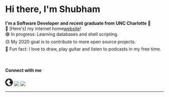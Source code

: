 # Hi there, I'm Shubham 

<b>I'm a Software Developer and recent graduate from UNC Charlotte 🤙 </b>  
🏡 [Here's] my internet home[website]!  
🟢 In progress: Learning databases and shell scripting.  
🟡 My 2020 goal is to contribute to more open source projects.   
🎨 Fun fact: I love to draw, play guitar and listen to podcasts in my free time.    
 
 
 <br>
 
 
#### Connect with me  
[<img width="24px" src="https://raw.githubusercontent.com/iconic/open-iconic/master/svg/globe.svg"/>][website]
[<img width="24px" src="https://cdn.jsdelivr.net/npm/simple-icons@v3/icons/twitter.svg" />][twitter]
[<img width="24px" src="https://cdn.jsdelivr.net/npm/simple-icons@v3/icons/linkedin.svg" />][linkedin]
<br />



---




[website]: https://thatshubham.com/
[twitter]: https://twitter.com/ecstaticdonut
[instagram]: https://instagram.com/thatshubham
[linkedin]: https://linkedin.com/in/thatshubham
